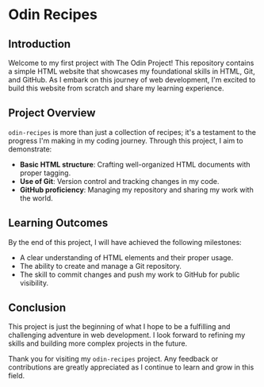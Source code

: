 # Odin Recipes

## Introduction

Welcome to my first project with The Odin Project! This repository contains a simple HTML website that showcases my foundational skills in HTML, Git, and GitHub. As I embark on this journey of web development, I'm excited to build this website from scratch and share my learning experience.

## Project Overview

`odin-recipes` is more than just a collection of recipes; it's a testament to the progress I'm making in my coding journey. Through this project, I aim to demonstrate:

- **Basic HTML structure**: Crafting well-organized HTML documents with proper tagging.
- **Use of Git**: Version control and tracking changes in my code.
- **GitHub proficiency**: Managing my repository and sharing my work with the world.

## Learning Outcomes

By the end of this project, I will have achieved the following milestones:

- A clear understanding of HTML elements and their proper usage.
- The ability to create and manage a Git repository.
- The skill to commit changes and push my work to GitHub for public visibility.

## Conclusion

This project is just the beginning of what I hope to be a fulfilling and challenging adventure in web development. I look forward to refining my skills and building more complex projects in the future.

Thank you for visiting my `odin-recipes` project. Any feedback or contributions are greatly appreciated as I continue to learn and grow in this field.
